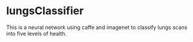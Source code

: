 # lungsClassifier
This is a neural network using caffe and imagenet to classify lungs scans into five levels of health.
